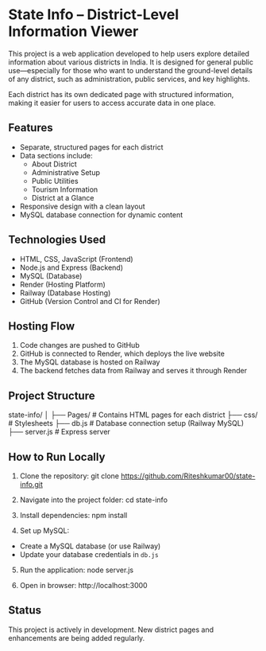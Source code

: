 # State Info – District-Level Information Viewer

This project is a web application developed to help users explore detailed information about various districts in India. It is designed for general public use—especially for those who want to understand the ground-level details of any district, such as administration, public services, and key highlights.

Each district has its own dedicated page with structured information, making it easier for users to access accurate data in one place.

## Features

- Separate, structured pages for each district
- Data sections include:
  - About District
  - Administrative Setup
  - Public Utilities
  - Tourism Information
  - District at a Glance
- Responsive design with a clean layout
- MySQL database connection for dynamic content

## Technologies Used

- HTML, CSS, JavaScript (Frontend)
- Node.js and Express (Backend)
- MySQL (Database)
- Render (Hosting Platform)
- Railway (Database Hosting)
- GitHub (Version Control and CI for Render)

## Hosting Flow

1. Code changes are pushed to GitHub
2. GitHub is connected to Render, which deploys the live website
3. The MySQL database is hosted on Railway
4. The backend fetches data from Railway and serves it through Render

## Project Structure

state-info/
│
├── Pages/ # Contains HTML pages for each district
├── css/ # Stylesheets
├── db.js # Database connection setup (Railway MySQL)
├── server.js # Express server


## How to Run Locally

1. Clone the repository:
git clone https://github.com/Riteshkumar00/state-info.git

2. Navigate into the project folder:
cd state-info

3. Install dependencies:
npm install

4. Set up MySQL:
- Create a MySQL database (or use Railway)
- Update your database credentials in `db.js`

5. Run the application:
node server.js

6. Open in browser:
http://localhost:3000

## Status

This project is actively in development. New district pages and enhancements are being added regularly.
